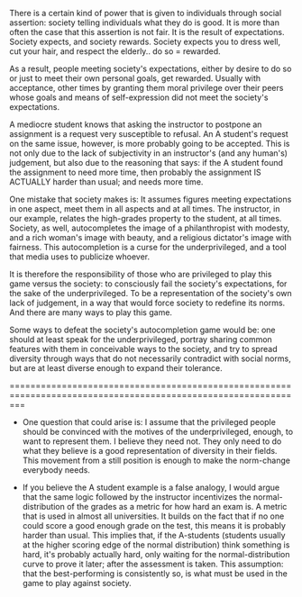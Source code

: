 There is a certain kind of power that is given to individuals through social assertion: society telling individuals what they do is good.  It is more than often the case that this assertion is not fair. It is the result of expectations. Society expects, and society rewards. Society expects you to dress well, cut your hair, and respect the elderly.. do so = rewarded. 

As a result, people meeting society's expectations, either by desire to do so or just to meet their own personal goals, get rewarded. Usually with acceptance, other times by granting them moral privilege over their peers whose goals and means of self-expression did not meet the society's expectations.

A mediocre student knows that asking the instructor to postpone an assignment is a request very susceptible to refusal. An A student's request on the same issue, however, is more probably going to be accepted. This is not only due to the lack of subjectivity in an instructor's (and any human's) judgement, but also due to the reasoning that says: if the A student found  the assignment to need more time, then probably the assignment IS ACTUALLY harder than usual; and needs more time.

One mistake that society makes is:  It assumes figures meeting expectations in one aspect, meet them in all aspects and at all times. The instructor, in our example, relates the high-grades property to the student, at all times. Society, as well, autocompletes the image of a philanthropist with modesty, and a rich woman's image with beauty, and a religious dictator's image with fairness. This autocompletion is a curse for the underprivileged, and a tool that media uses to publicize whoever.

 It is therefore the responsibility of those who are privileged to play this game versus the society: to consciously fail the society's expectations, for the sake of the underprivileged. To be a  representation of the society's own lack of judgement, in a way that would force society to redefine its norms. And there are many ways to play this game.  

Some ways to defeat the society's autocompletion game would be: one should at least speak for the underprivileged, portray sharing common features with them in conceivable ways to the society,  and try to spread diversity through ways that do not necessarily contradict with social norms, but are at least diverse enough to expand their tolerance.


===============================================================================================================
* One question that could arise is: I assume that the privileged people should be convinced with the motives of the underprivileged, enough, to want to represent them. I believe they need not. They only need to do what they believe is a good representation of diversity in their fields. This movement from a still position is enough to make the norm-change everybody needs.

* If you believe the A student example is a false analogy, I would argue that the same logic followed by the instructor incentivizes the normal-distribution of the grades as a metric for how hard an exam is. A metric that is used in almost all universities. It builds on the fact that if no one could score a good enough grade on the test, this means it is probably harder than usual. This implies that, if the A-students (students usually at the higher scoring edge of the normal distribution) think something is hard,  it's probably actually hard, only waiting for the normal-distribution curve to prove it later; after the assessment is taken. This assumption: that the best-performing is consistently so, is what must be used in the game to play against society.
